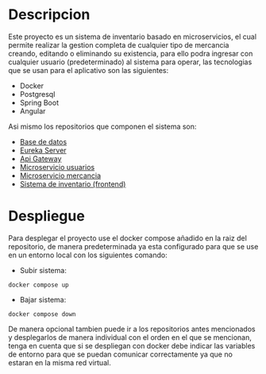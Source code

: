 # Descripcion
Este proyecto es un sistema de inventario basado en microservicios, el cual permite realizar la gestion completa de 
cualquier tipo de mercancia creando, editando o eliminando su existencia, para ello podra ingresar con cualquier usuario
(predeterminado) al sistema para operar, las tecnologias que se usan para el aplicativo son las siguientes:

- Docker
- Postgresql
- Spring Boot
- Angular

Asi mismo los repositorios que componen el sistema son:
- [Base de datos](https://github.com/JhojanLopez/inventory_system_database)
- [Eureka Server](https://github.com/JhojanLopez/inventory_system_eureka)
- [Api Gateway](https://github.com/JhojanLopez/inventory_system_gateway)
- [Microservicio usuarios](https://github.com/JhojanLopez/inventory_system_users)
- [Microservicio mercancia](https://github.com/JhojanLopez/inventory_system_merchandise)
- [Sistema de inventario (frontend)](https://github.com/JhojanLopez/inventory_system_frontend)

# Despliegue
Para desplegar el proyecto use el docker compose añadido en la raiz del repositorio, de manera predeterminada ya esta 
configurado para que se use en un entorno local con los siguientes comando:

- Subir sistema:
```shell
docker compose up
```

- Bajar sistema:
```shell
docker compose down
```

De manera opcional tambien puede ir a los repositorios antes mencionados y desplegarlos de manera individual con el orden
en el que se mencionan, tenga en cuenta que si se despliegan con docker debe indicar las variables de entorno para que 
se puedan comunicar correctamente ya que no estaran en la misma red virtual.